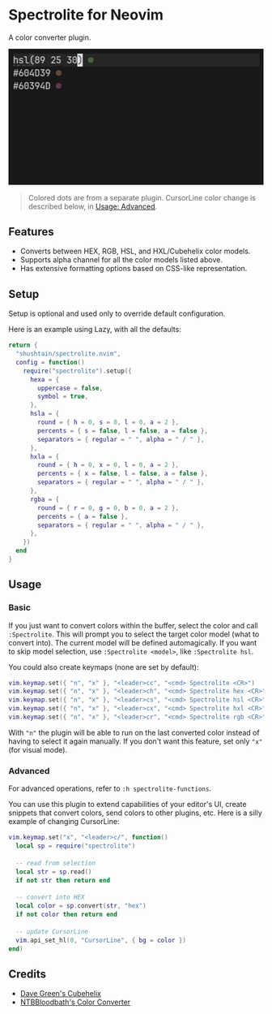 # Spectrolite for Neovim

A color converter plugin.

![Example](https://raw.githubusercontent.com/shushtain/spectrolite.nvim/refs/heads/main/example.gif)

> Colored dots are from a separate plugin. CursorLine color change is described below, in [Usage: Advanced](#advanced).

## Features

- Converts between HEX, RGB, HSL, and HXL/Cubehelix color models.
- Supports alpha channel for all the color models listed above.
- Has extensive formatting options based on CSS-like representation.

## Setup

Setup is optional and used only to override default configuration.

Here is an example using Lazy, with all the defaults:

```lua
return {
  "shushtain/spectrolite.nvim",
  config = function()
    require("spectrolite").setup({
      hexa = {
        uppercase = false,
        symbol = true,
      },
      hsla = {
        round = { h = 0, s = 0, l = 0, a = 2 },
        percents = { s = false, l = false, a = false },
        separators = { regular = " ", alpha = " / " },
      },
      hxla = {
        round = { h = 0, x = 0, l = 0, a = 2 },
        percents = { x = false, l = false, a = false },
        separators = { regular = " ", alpha = " / " },
      },
      rgba = {
        round = { r = 0, g = 0, b = 0, a = 2 },
        percents = { a = false },
        separators = { regular = " ", alpha = " / " },
      },
    })
  end
}
```

## Usage

### Basic

If you just want to convert colors within the buffer, select the color and call `:Spectrolite`. This will prompt you to select the target color model (what to convert into). The current model will be defined automagically. If you want to skip model selection, use `:Spectrolite <model>`, like `:Spectrolite hsl`.

You could also create keymaps (none are set by default):

```lua
vim.keymap.set({ "n", "x" }, "<leader>cc", "<cmd> Spectrolite <CR>")
vim.keymap.set({ "n", "x" }, "<leader>ch", "<cmd> Spectrolite hex <CR>")
vim.keymap.set({ "n", "x" }, "<leader>cs", "<cmd> Spectrolite hsl <CR>")
vim.keymap.set({ "n", "x" }, "<leader>cx", "<cmd> Spectrolite hxl <CR>")
vim.keymap.set({ "n", "x" }, "<leader>cr", "<cmd> Spectrolite rgb <CR>")
```

With `"n"` the plugin will be able to run on the last converted color instead of having to select it again manually. If you don't want this feature, set only `"x"` (for visual mode).

### Advanced

For advanced operations, refer to `:h spectrolite-functions`.

You can use this plugin to extend capabilities of your editor's UI, create snippets that convert colors, send colors to other plugins, etc. Here is a silly example of changing CursorLine:

```lua
vim.keymap.set("x", "<leader>c/", function()
  local sp = require("spectrolite")

  -- read from selection
  local str = sp.read()
  if not str then return end

  -- convert into HEX
  local color = sp.convert(str, "hex")
  if not color then return end

  -- update CursorLine
  vim.api_set_hl(0, "CursorLine", { bg = color })
end)
```

## Credits

- [Dave Green's Cubehelix](https://people.phy.cam.ac.uk/dag9/CUBEHELIX/#Paper)
- [NTBBloodbath's Color Converter](https://github.com/NTBBloodbath/color-converter.nvim)
